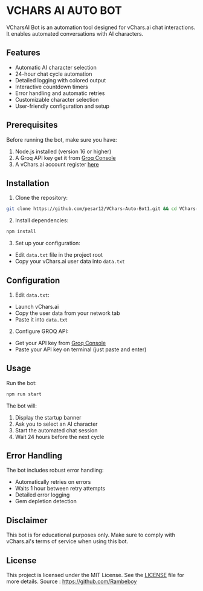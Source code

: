 # VCHARS AI AUTO BOT

VCharsAI Bot is an automation tool designed for vChars.ai chat interactions. It enables automated conversations with AI characters.

## Features

- Automatic AI character selection
- 24-hour chat cycle automation
- Detailed logging with colored output
- Interactive countdown timers
- Error handling and automatic retries
- Customizable character selection
- User-friendly configuration and setup

## Prerequisites

Before running the bot, make sure you have:

1. Node.js installed (version 16 or higher)
2. A Groq API key get it from [Groq Console](https://console.groq.com/keys)
3. A vChars.ai account register [here](https://t.me/vchars_bot/)

## Installation

1. Clone the repository:

```bash
git clone https://github.com/pesar12/VChars-Auto-Bot1.git && cd VChars-Auto-Bot1
```

2. Install dependencies:

```bash
npm install
```

3. Set up your configuration:
- Edit `data.txt` file in the project root
- Copy your vChars.ai user data into `data.txt`

## Configuration

1. Edit `data.txt`:

- Launch vChars.ai
- Copy the user data from your network tab
- Paste it into `data.txt`

2. Configure GROQ API:
- Get your API key from [Groq Console](https://console.groq.com/keys)
- Paste your API key on terminal (just paste and enter)

## Usage

Run the bot:

```bash
npm run start
```

The bot will:

1. Display the startup banner
2. Ask you to select an AI character
3. Start the automated chat session
4. Wait 24 hours before the next cycle

## Error Handling

The bot includes robust error handling:

- Automatically retries on errors
- Waits 1 hour between retry attempts
- Detailed error logging
- Gem depletion detection

## Disclaimer

This bot is for educational purposes only. Make sure to comply with vChars.ai's terms of service when using this bot.

## License

This project is licensed under the MIT License. See the [LICENSE](LICENSE) file for more details. Source : https://github.com/Rambeboy
